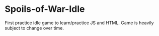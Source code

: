 # Spoils-of-War-Idle
First practice idle game to learn/practice JS and HTML. Game is heavily subject to change over time.

